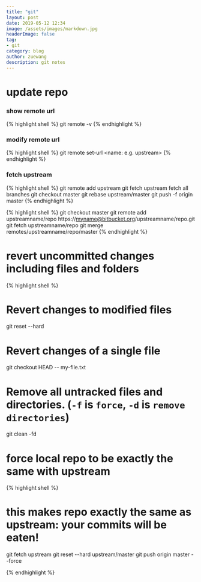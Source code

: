 ```yaml
---
title: "git"
layout: post
date: 2019-05-12 12:34
image: /assets/images/markdown.jpg
headerImage: false
tag:
- git
category: blog
author: zuewang
description: git notes
---
```


# update repo

### show remote url
{% highlight shell %}
git remote -v
{% endhighlight %}

### modify remote url
{% highlight shell %}
git remote set-url <name: e.g. upstream> <url>
{% endhighlight %}

### fetch upstream
{% highlight shell %}
git remote add upstream <git url>
git fetch upstream fetch all branches
git checkout master
git rebase upstream/master
git push -f origin master
{% endhighlight %}

{% highlight shell %}
git checkout master
git remote add upstreamname/repo https://myname@bitbucket.org/upstreamname/repo.git
git fetch upstreamname/repo
git merge remotes/upstreamname/repo/master
{% endhighlight %}

# revert uncommitted changes including files and folders  

{% highlight shell %}
# Revert changes to modified files   
git reset --hard

# Revert changes of a single file  
git checkout HEAD -- my-file.txt


# Remove all untracked files and directories. (`-f` is `force`, `-d` is `remove directories`)
git clean -fd

# force local repo to be exactly the same with upstream  

{% highlight shell %}
# this makes repo exactly the same as upstream: your commits will be eaten!   
git fetch upstream
git reset --hard upstream/master
git push origin master --force

{% endhighlight %}